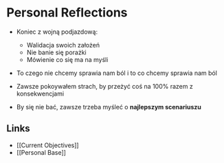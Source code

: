 # Personal Reflections

- Koniec z wojną podjazdową:
    - Walidacja swoich założeń 
    - Nie banie się porażki
    - Mówienie co się ma na myśli

- To czego nie chcemy sprawia nam ból i to co chcemy sprawia nam ból
- Zawsze pokoywałem strach, by przeżyć coś na 100% razem z konsekwencjami
- By się nie bać, zawsze trzeba myśleć o **najlepszym scenariuszu**

## Links
- [[Current Objectives]]
- [[Personal Base]]
